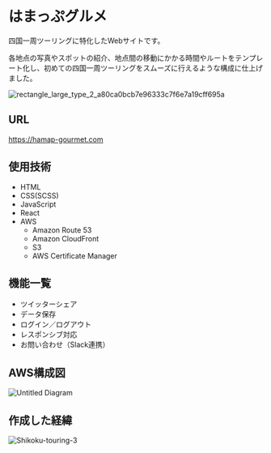 # はまっぷグルメ

四国一周ツーリングに特化したWebサイトです。

各地点の写真やスポットの紹介、地点間の移動にかかる時間やルートをテンプレート化し、初めての四国一周ツーリングをスムーズに行えるような構成に仕上げました。

![rectangle_large_type_2_a80ca0bcb7e96333c7f6e7a19cff695a](https://user-images.githubusercontent.com/70832534/103057299-7141df80-45e2-11eb-8e63-b54f683afdf4.jpg)

## URL

<https://hamap-gourmet.com>

## 使用技術

* HTML
* CSS(SCSS)
* JavaScript
* React
* AWS
  * Amazon Route 53
  * Amazon CloudFront
  * S3
  * AWS Certificate Manager

## 機能一覧

* ツイッターシェア
* データ保存
* ログイン／ログアウト
* レスポンシブ対応
* お問い合わせ（Slack連携）

## AWS構成図

![Untitled Diagram](https://user-images.githubusercontent.com/70832534/102887843-f91cd200-449a-11eb-90d1-9dec4ce42378.png)

## 作成した経緯

![Shikoku-touring-3](https://user-images.githubusercontent.com/70832534/102888426-1dc57980-449c-11eb-8112-de707890f6a9.png)
